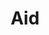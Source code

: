 ---
title: "Aid"

spell:
  schools:
    - name:        "Enchantment"
      subschools:  ["Compulsion"]
      descriptors: ["Mind-Affecting"]
  classes:
    - name:  "Cleric"
      abbr:  "Clr"
      level: 2
  domains:
    - name:  "Good"
      abbr:  "Good"
      level: 2
    - name:  "Luck"
      abbr:  "Luck"
      level: 2
  components:         [V, S, DF]
  castingTime:        "1 standard action"
  range:              "Touch"
  target:             "Living creature touched"
  duration:           "1 min./level"
  savingThrow:        "None"
  spellResistance:    "Yes (harmless)"
  description:        |
    Aid grants the target a +1 morale bonus on attack rolls and saves against fear effects, plus temporary hit points equal to {% die_roll 1 8 0 %} + caster level (to a maximum of {% die_roll 1 8 10 %} temporary hit points at caster level 10th).
---
